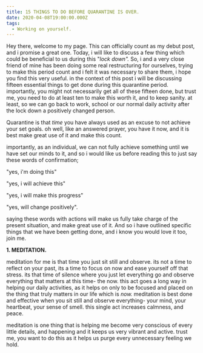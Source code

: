```yaml
---
title: 15 THINGS TO DO BEFORE QUARANTINE IS OVER.
date: 2020-04-08T19:00:00.000Z
tags:
  - Working on yourself.
---
```

Hey there, welcome to my page. This can officially count as my debut post, and i promise a great one. Today, i will like to discuss a few thing which could be beneficial to us during this "*lock down".* So, i and a very close friend of mine has been doing some real restructuring for ourselves, trying to make this period count and i felt it was necessary to share them, i hope you find this very useful. in the context of this post  i will be discussing fifteen essential things to get done during this quarantine period. importantly, you might not necessarily get all of these fifteen done, but trust me, you need to do at least ten to make this worth it, and to keep sanity. at least, so we can go back to work, school or our normal daily activity after the lock down a positively changed person.

Quarantine is that *time* you have always used as an excuse to not achieve your set goals. oh well, like an answered prayer, you have it now, and it is best make great use of it and make this count.

importantly, as an individual, we can not fully achieve something until we have set our minds to it, and so i would like us before reading this to just say these words of confirmation;

"yes, i'm doing this"

"yes, i will achieve this"

"yes, i will make this progress"

"yes, will change positively".

saying these words with actions will make us fully take charge of the present situation, and make great use of it.  And so i have outlined specific things that we have been getting done, and i know you would love it too, join me. 

**1. MEDITATION.**

meditation for me is that time you just sit still and observe. its not a time to reflect on your past, its a time to focus on now and ease yourself off that stress. its that time of silence where you just let everything go and observe everything that matters at this time- the now. this act goes a long way in helping our daily activities, as it helps on only to be focused and placed on the thing that truly matters in our life which is *now.* meditation is best done and effective when you sit still and observe everything- your mind, your heartbeat, your sense of smell. this single act increases calmness, and peace. 

meditation is one thing that is helping me become very conscious of every little details,  and happening and it keeps us very vibrant and active. trust me, you want to do this as it helps us purge every unnecessary feeling we hold.
